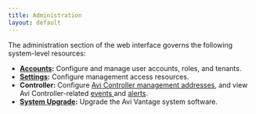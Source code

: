 ```yaml
---
title: Administration
layout: default
---
```

The administration section of the web interface governs the following system-level resources:

* **<a href="/user-accounts">Accounts</a>:** Configure and manage user accounts, roles, and tenants.
* **<a href="/administrative-settings">Settings</a>:** Configure management access resources.
* **Controller:** Configure <a href="/avi-controller-analytics-page">Avi Controller management addresses</a>, and view Avi Controller-related <a href="/avi-controller-events-log">events </a>and <a href="/avi-controller-alerts-log">alerts</a>.
* **<a href="/upgrading-the-vantage-software">System Upgrade</a>:** Upgrade the Avi Vantage system software.